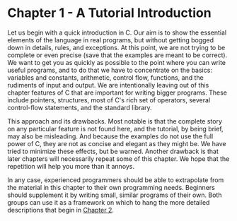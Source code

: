 # Chapter 1 - A Tutorial Introduction
Let us begin with a quick introduction in C. Our aim is to show the essential elements of the language in real programs, but without getting bogged down in details, rules, and exceptions. At this point, we are not trying to be complete or even precise (save that the examples are meant to be correct). We want to get you as quickly as possible to the point where you can write useful programs, and to do that we have to concentrate on the basics: variables and constants, arithmetic, control flow, functions, and the rudiments of input and output. We are intentionally leaving out of this chapter features of C that are important for writing bigger programs. These include pointers, structures, most of C's rich set of operators, several control-flow statements, and the standard library.

This approach and its drawbacks. Most notable is that the complete story on any particular feature is not found here, and the tutorial, by being brief, may also be misleading. And because the examples do not use the full power of C, they are not as concise and elegant as they might be. We have tried to minimize these effects, but be warned. Another drawback is that later chapters will necessarily repeat some of this chapter. We hope that the repetition will help you more than it annoys.

In any case, experienced programmers should be able to extrapolate from the material in this chapter to their own programming needs. Beginners should supplement it by writing small, similar programs of their own. Both groups can use it as a framework on which to hang the more detailed descriptions that begin in [Chapter 2]().

